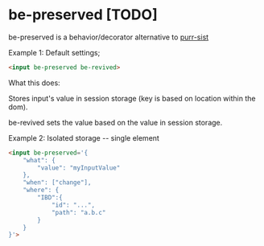 # be-preserved [TODO]

be-preserved is a behavior/decorator alternative to [purr-sist](https://github.com/bahrus/purr-sist)

Example 1:  Default settings;

```html
<input be-preserved be-revived>
```

What this does:

Stores input's value in session storage (key is based on location within the dom).

be-revived sets the value based on the value in session storage.

Example 2:  Isolated storage -- single element

```html
<input be-preserved='{
    "what": {
        "value": "myInputValue"
    },
    "when": ["change"],
    "where": {
        "IBD":{
            "id": "...",
            "path": "a.b.c"
        }
    }
}'>
```